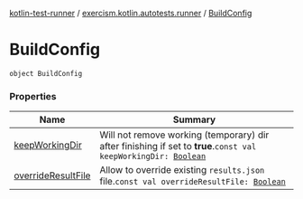 [kotlin-test-runner](../../index.md) / [exercism.kotlin.autotests.runner](../index.md) / [BuildConfig](./index.md)

# BuildConfig

`object BuildConfig`

### Properties

| Name | Summary |
|---|---|
| [keepWorkingDir](keep-working-dir.md) | Will not remove working (temporary) dir after finishing if set to **true**.`const val keepWorkingDir: `[`Boolean`](https://kotlinlang.org/api/latest/jvm/stdlib/kotlin/-boolean/index.html) |
| [overrideResultFile](override-result-file.md) | Allow to override existing `results.json` file.`const val overrideResultFile: `[`Boolean`](https://kotlinlang.org/api/latest/jvm/stdlib/kotlin/-boolean/index.html) |
